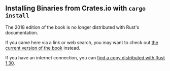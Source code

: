 ## Installing Binaries from Crates.io with `cargo install`

The 2018 edition of the book is no longer distributed with Rust's documentation.

If you came here via a link or web search, you may want to check out [the current version of the book](../ch14-04-installing-binaries.html) instead.

If you have an internet connection, you can [find a copy distributed with Rust 1.30](https://doc.rust-lang.org/1.30.0/book/2018-edition/ch14-04-installing-binaries.html).